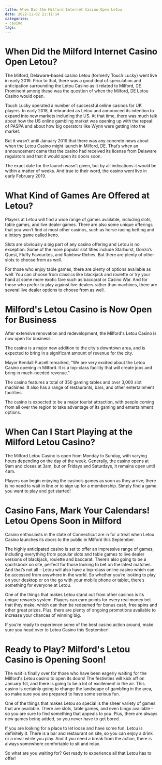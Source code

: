 ```yaml
---
title: When Did the Milford Internet Casino Open Letou
date: 2022-11-02 21:11:14
categories:
- casino
tags:
---
```



#  When Did the Milford Internet Casino Open Letou?

The Milford, Delaware-based casino Letou (formerly Touch Lucky) went live in early 2019. Prior to that, there was a good deal of speculation and anticipation surrounding the Letou Casino as it related to Milford, DE. Prominent among these was the question of when the Milford, DE Letou Casino would open.

Touch Lucky operated a number of successful online casinos for UK players. In early 2018, it rebranded as Letou and announced its intention to expand into new markets including the US. At that time, there was much talk about how the US online gambling market was opening up with the repeal of PASPA and about how big operators like Wynn were getting into the market.

But it wasn’t until January 2019 that there was any concrete news about when the Letou Casino might launch in Milford, DE. That’s when an announcement came that the casino had received its license from Delaware regulators and that it would open its doors soon.

The exact date for the launch wasn’t given, but by all indications it would be within a matter of weeks. And true to their word, the casino went live in early February 2019.

# What Kind of Games Are Offered at Letou?

Players at Letou will find a wide range of games available, including slots, table games, and live dealer games. There are also some unique offerings that you won’t find at most other casinos, such as horse racing betting and a lottery game called keno.

Slots are obviously a big part of any casino offering and Letou is no exception. Some of the more popular slot titles include Starburst, Gonzo’s Quest, Fluffy Favourites, and Rainbow Riches. But there are plenty of other slots to choose from as well.

For those who enjoy table games, there are plenty of options available as well. You can choose from classics like blackjack and roulette or try your hand at some more exotic fare such as baccarat or Casino War. And for those who prefer to play against live dealers rather than machines, there are several live dealer options to choose from as well.

#  Milford's Letou Casino is Now Open for Business

After extensive renovation and redevelopment, the Milford's Letou Casino is now open for business.

The casino is a major new addition to the city's downtown area, and is expected to bring in a significant amount of revenue for the city.

Mayor Kendall Purcell remarked, "We are very excited about the Letou Casino opening in Milford. It is a top-class facility that will create jobs and bring in much-needed revenue."

The casino features a total of 350 gaming tables and over 3,000 slot machines. It also has a range of restaurants, bars, and other entertainment facilities.

The casino is expected to be a major tourist attraction, with people coming from all over the region to take advantage of its gaming and entertainment options.

#  When Can I Start Playing at the Milford Letou Casino?

The Milford Letou Casino is open from Monday to Sunday, with varying hours depending on the day of the week. Generally, the casino opens at 9am and closes at 3am, but on Fridays and Saturdays, it remains open until 4am. 

Players can begin enjoying the casino’s games as soon as they arrive; there is no need to wait in line or to sign up for a membership. Simply find a game you want to play and get started!

#  Casino Fans, Mark Your Calendars! Letou Opens Soon in Milford

Casino enthusiasts in the state of Connecticut are in for a treat when Letou Casino launches its doors to the public in Milford this September.

The highly anticipated casino is set to offer an impressive range of games, including everything from popular slots and table games to live dealer versions of blackjack, roulette and baccarat. There’s also going to be a sportsbook on site, perfect for those looking to bet on the latest matches. And that’s not all – Letou will also have a top-class online casino which can be accessed from anywhere in the world. So whether you’re looking to play on your desktop or on the go with your mobile phone or tablet, there’s something for everyone at Letou.

One of the things that makes Letou stand out from other casinos is its unique rewards system. Players can earn points for every real money bet that they make, which can then be redeemed for bonus cash, free spins and other great prizes. Plus, there are plenty of ongoing promotions available to increase your chances of winning big.

If you’re ready to experience some of the best casino action around, make sure you head over to Letou Casino this September!

#  Ready to Play? Milford's Letou Casino is Opening Soon!

The wait is finally over for those who have been eagerly waiting for the Milford's Letou casino to open its doors! The festivities will kick off on January 1st, and there is going to be a lot of excitement in the air. This casino is certainly going to change the landscape of gambling in the area, so make sure you are prepared to have some serious fun.

One of the things that makes Letou so special is the sheer variety of games that are available. There are slots, table games, and even bingo available – so you are sure to find something that appeals to you. Plus, there are always new games being added, so you never have to get bored.

If you are looking for a place to let loose and have some fun, Letou is definitely it. There is a bar and restaurant on site, so you can enjoy a drink or a meal while you play. And if you need a break from the action, there is always somewhere comfortable to sit and relax.

So what are you waiting for? Get ready to experience all that Letou has to offer!